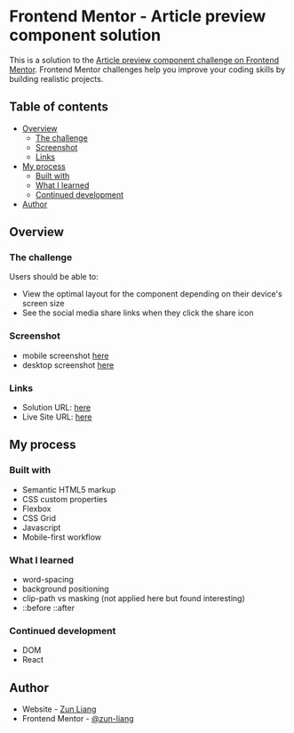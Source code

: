 # Frontend Mentor - Article preview component solution

This is a solution to the [Article preview component challenge on Frontend Mentor](https://www.frontendmentor.io/challenges/article-preview-component-dYBN_pYFT). Frontend Mentor challenges help you improve your coding skills by building realistic projects. 

## Table of contents

- [Overview](#overview)
  - [The challenge](#the-challenge)
  - [Screenshot](#screenshot)
  - [Links](#links)
- [My process](#my-process)
  - [Built with](#built-with)
  - [What I learned](#what-i-learned)
  - [Continued development](#continued-development)
- [Author](#author)


## Overview

### The challenge

Users should be able to:

- View the optimal layout for the component depending on their device's screen size
- See the social media share links when they click the share icon

### Screenshot

- mobile screenshot [here](./screenshots/screenshot-mobile.png)
- desktop screenshot [here](./screenshots/screenshot-desktop.png)

### Links

- Solution URL: [here](https://www.frontendmentor.io/solutions/articlepreview-using-html-css-and-javascript-Ho3bFQkvRp)
- Live Site URL: [here](https://zun-liang.github.io/article-preview-component-master/)

## My process

### Built with

- Semantic HTML5 markup
- CSS custom properties
- Flexbox
- CSS Grid
- Javascript
- Mobile-first workflow


### What I learned

- word-spacing
- background positioning
- clip-path vs masking (not applied here but found interesting)
- ::before ::after

### Continued development

- DOM
- React

## Author

- Website - [Zun Liang](https://zun-liang.github.io/)
- Frontend Mentor - [@zun-liang](https://www.frontendmentor.io/profile/zun-liang)
